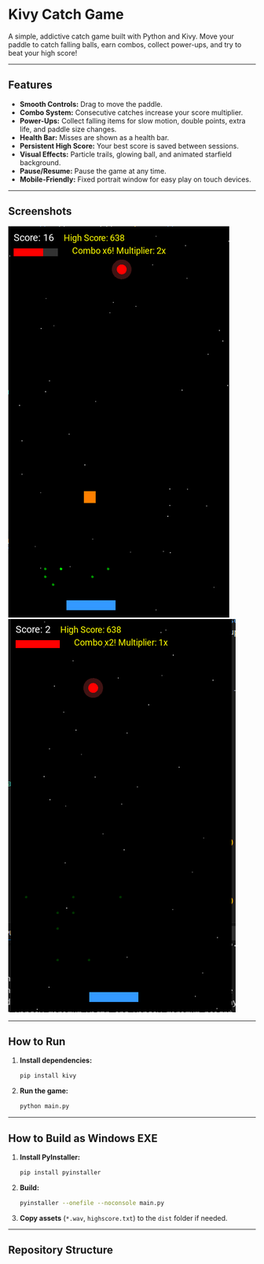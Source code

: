 # Kivy Catch Game

A simple, addictive catch game built with Python and Kivy. Move your paddle to catch falling balls, earn combos, collect power-ups, and try to beat your high score!

---

## Features

- **Smooth Controls:** Drag to move the paddle.
- **Combo System:** Consecutive catches increase your score multiplier.
- **Power-Ups:** Collect falling items for slow motion, double points, extra life, and paddle size changes.
- **Health Bar:** Misses are shown as a health bar.
- **Persistent High Score:** Your best score is saved between sessions.
- **Visual Effects:** Particle trails, glowing ball, and animated starfield background.
- **Pause/Resume:** Pause the game at any time.
- **Mobile-Friendly:** Fixed portrait window for easy play on touch devices.

---

## Screenshots

![Game Screenshot](Screenshots/Screenshot.png)
![Game Screenshot](Screenshots/Screenshot2.png)

---

## How to Run

1. **Install dependencies:**
    ```sh
    pip install kivy
    ```

2. **Run the game:**
    ```sh
    python main.py
    ```

---

## How to Build as Windows EXE

1. **Install PyInstaller:**
    ```sh
    pip install pyinstaller
    ```
2. **Build:**
    ```sh
    pyinstaller --onefile --noconsole main.py
    ```
3. **Copy assets** (`*.wav`, `highscore.txt`) to the `dist` folder if needed.

---

## Repository Structure
